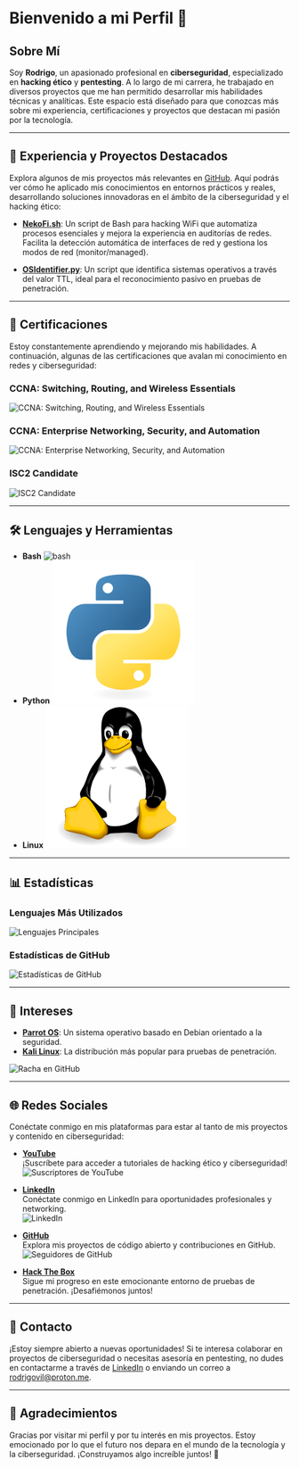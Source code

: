 # Bienvenido a mi Perfil 👋

## Sobre Mí

Soy **Rodrigo**, un apasionado profesional en **ciberseguridad**, especializado en **hacking ético** y **pentesting**. A lo largo de mi carrera, he trabajado en diversos proyectos que me han permitido desarrollar mis habilidades técnicas y analíticas. Este espacio está diseñado para que conozcas más sobre mi experiencia, certificaciones y proyectos que destacan mi pasión por la tecnología.

---

## 💼 Experiencia y Proyectos Destacados

Explora algunos de mis proyectos más relevantes en [GitHub](https://github.com/rodrigo47363). Aquí podrás ver cómo he aplicado mis conocimientos en entornos prácticos y reales, desarrollando soluciones innovadoras en el ámbito de la ciberseguridad y el hacking ético:

- **[NekoFi.sh](https://github.com/rodrigo47363/NekoFI)**: Un script de Bash para hacking WiFi que automatiza procesos esenciales y mejora la experiencia en auditorías de redes. Facilita la detección automática de interfaces de red y gestiona los modos de red (monitor/managed).

- **[OSIdentifier.py](https://github.com/rodrigo47363/OSIdentifier)**: Un script que identifica sistemas operativos a través del valor TTL, ideal para el reconocimiento pasivo en pruebas de penetración.

---

## 🚀 Certificaciones

Estoy constantemente aprendiendo y mejorando mis habilidades. A continuación, algunas de las certificaciones que avalan mi conocimiento en redes y ciberseguridad:

### CCNA: Switching, Routing, and Wireless Essentials

![CCNA: Switching, Routing, and Wireless Essentials](https://images.credly.com/images/f4ccdba9-dd65-4349-baad-8f05df116443/CCNASRWE__1_.png)

### CCNA: Enterprise Networking, Security, and Automation

![CCNA: Enterprise Networking, Security, and Automation](https://images.credly.com/images/0a6d331e-8abf-4272-a949-33f754569a76/CCNAENSA__1_.png)

### ISC2 Candidate

![ISC2 Candidate](https://images.credly.com/images/9180921d-4a13-429e-9357-6f9706a554f0/image.png)

---

## 🛠️ Lenguajes y Herramientas

- **Bash** ![bash](https://www.vectorlogo.zone/logos/gnu_bash/gnu_bash-icon.svg)
- **Python** ![python](https://raw.githubusercontent.com/devicons/devicon/master/icons/python/python-original.svg)
- **Linux** ![linux](https://raw.githubusercontent.com/devicons/devicon/master/icons/linux/linux-original.svg)

---

## 📊 Estadísticas

### Lenguajes Más Utilizados

![Lenguajes Principales](https://github-readme-stats.vercel.app/api/top-langs/?username=rodrigo47363&layout=compact&theme=dark)

### Estadísticas de GitHub

![Estadísticas de GitHub](https://github-readme-stats.vercel.app/api?username=rodrigo47363&show_icons=true&count_private=true&hide=stars&theme=dark)

---

## 🎯 Intereses

- <a href="https://www.parrotsec.org/" target="_blank">**Parrot OS**</a>: Un sistema operativo basado en Debian orientado a la seguridad.
- <a href="https://www.kali.org/" target="_blank">**Kali Linux**</a>: La distribución más popular para pruebas de penetración.

![Racha en GitHub](https://github-readme-streak-stats.herokuapp.com/?user=rodrigo47363&theme=dark)

---

## 🌐 Redes Sociales

Conéctate conmigo en mis plataformas para estar al tanto de mis proyectos y contenido en ciberseguridad:

- **[YouTube](https://www.youtube.com/@Rodrigo-47363?sub_confirmation=1)**  
  ¡Suscríbete para acceder a tutoriales de hacking ético y ciberseguridad!  
  ![Suscriptores de YouTube](https://img.shields.io/youtube/channel/subscribers/UC9sjERLgkeIbbOwLHeah0Aw?style=social)

- **[LinkedIn](https://linkedin.com/in/rodrigo-v-695728215)**  
  Conéctate conmigo en LinkedIn para oportunidades profesionales y networking.  
  ![LinkedIn](https://img.shields.io/badge/LinkedIn-Rodrigo%20V-blue?style=social)

- **[GitHub](https://github.com/rodrigo47363)**  
  Explora mis proyectos de código abierto y contribuciones en GitHub.  
  ![Seguidores de GitHub](https://img.shields.io/github/followers/rodrigo47363?style=social)

- **[Hack The Box](https://app.hackthebox.com/profile/2072477)**  
  Sigue mi progreso en este emocionante entorno de pruebas de penetración. ¡Desafiémonos juntos!

---

## 📩 Contacto

¡Estoy siempre abierto a nuevas oportunidades! Si te interesa colaborar en proyectos de ciberseguridad o necesitas asesoría en pentesting, no dudes en contactarme a través de [LinkedIn](https://www.linkedin.com/in/rodrigo-v-695728215/) o enviando un correo a [rodrigovil@proton.me](mailto:rodrigovil@proton.me).

---

## 🙏 Agradecimientos

Gracias por visitar mi perfil y por tu interés en mis proyectos. Estoy emocionado por lo que el futuro nos depara en el mundo de la tecnología y la ciberseguridad. ¡Construyamos algo increíble juntos! 🚀

